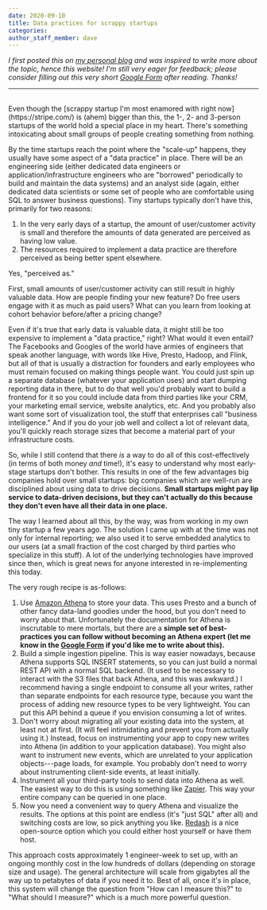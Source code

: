 ```yaml
---
date: 2020-09-10
title: Data practices for scrappy startups
categories:
author_staff_member: dave
---
```


*I first posted this on [my personal blog](https://davidnoelromas.com/2020/09/02/data-practices-for-scrappy-startups.html) and was inspired to write more about the topic, hence this website! I'm still very eager for feedback; please consider filling out this very short [Google Form](https://forms.gle/6PtpnLDtxuctU9Py7) after reading. Thanks!*

---

<br/>
Even though the [scrappy startup I'm most enamored with right now](https://stripe.com/) is (ahem) bigger than this, the 1-, 2- and 3-person startups of the world hold a special place in my heart. There's something intoxicating about small groups of people creating something from nothing.

By the time startups reach the point where the "scale-up" happens, they usually have some aspect of a "data practice" in place. There will be an engineering side (either dedicated data engineers or application/infrastructure engineers who are "borrowed" periodically to build and maintain the data systems) and an analyst side (again, either dedicated data scientists or some set of people who are comfortable using SQL to answer business questions). Tiny startups typically don't have this, primarily for two reasons:

1.  In the very early days of a startup, the amount of user/customer activity is small and therefore the amounts of data generated are perceived as having low value.
2.  The resources required to implement a data practice are therefore perceived as being better spent elsewhere.

Yes, "perceived as."

First, small amounts of user/customer activity can still result in highly valuable data. How are people finding your new feature? Do free users engage with it as much as paid users? What can you learn from looking at cohort behavior before/after a pricing change?

Even if it's true that early data is valuable data, it might still be too expensive to implement a "data practice," right? What would it even entail? The Facebooks and Googles of the world have armies of engineers that speak another language, with words like Hive, Presto, Hadoop, and Flink, but all of that is usually a distraction for founders and early employees who must remain focused on making things people want. You could just spin up a separate database (whatever your application uses) and start dumping reporting data in there, but to do that well you'd probably want to build a frontend for it so you could include data from third parties like your CRM, your marketing email service, website analytics, etc. And you probably also want some sort of visualization tool, the stuff that enterprises call "business intelligence." And if you do your job well and collect a lot of relevant data, you'll quickly reach storage sizes that become a material part of your infrastructure costs.

So, while I still contend that there *is* a way to do all of this cost-effectively (in terms of both money *and* time!), it's easy to understand why most early-stage startups don't bother. This results in one of the few advantages big companies hold over small startups: big companies which are well-run are disciplined about using data to drive decisions. **Small startups might pay lip service to data-driven decisions, but they can't actually do this because they don't even have all their data in one place.**

The way I learned about all this, by the way, was from working in my own tiny startup a few years ago. The solution I came up with at the time was not only for internal reporting; we also used it to serve embedded analytics to our users (at a small fraction of the cost charged by third parties who specialize in this stuff). A lot of the underlying technologies have improved since then, which is great news for anyone interested in re-implementing this today.

The very rough recipe is as-follows:

1.  Use [Amazon Athena](https://aws.amazon.com/athena/) to store your data. This uses Presto and a bunch of other fancy data-land goodies under the hood, but you don't need to worry about that. Unfortunately the documentation for Athena is inscrutable to mere mortals, but there are a **simple set of best-practices you can follow without becoming an Athena expert (let me know in the [Google Form](https://forms.gle/6PtpnLDtxuctU9Py7) if you'd like me to write about this).**
2.  Build a simple ingestion pipeline. This is way easier nowadays, because Athena supports SQL INSERT statements, so you can just build a normal REST API with a normal SQL backend. (It used to be necessary to interact with the S3 files that back Athena, and this was awkward.) I recommend having a single endpoint to consume all your writes, rather than separate endpoints for each resource type, because you want the process of adding new resource types to be very lightweight. You can put this API behind a queue if you envision consuming a lot of writes.
3.  Don't worry about migrating all your existing data into the system, at least not at first. (It will feel intimidating and prevent you from actually using it.) Instead, focus on instrumenting your app to copy new writes into Athena (in addition to your application database). You might also want to instrument new events, which are unrelated to your application objects---page loads, for example. You probably don't need to worry about instrumenting client-side events, at least initially.
4.  Instrument all your third-party tools to send data into Athena as well. The easiest way to do this is using something like [Zapier](https://zapier.com/). This way your entire company can be queried in one place.
5.  Now you need a convenient way to query Athena and visualize the results. The options at this point are endless (it's "just SQL" after all) and switching costs are low, so pick anything you like. [Redash](https://redash.io/) is a nice open-source option which you could either host yourself or have them host.

This approach costs approximately 1 engineer-week to set up, with an ongoing monthly cost in the low hundreds of dollars (depending on storage size and usage). The general architecture will scale from gigabytes all the way up to petabytes of data if you need it to. Best of all, once it's in place, this system will change the question from "How can I measure this?" to "What should I measure?" which is a much more powerful question.
